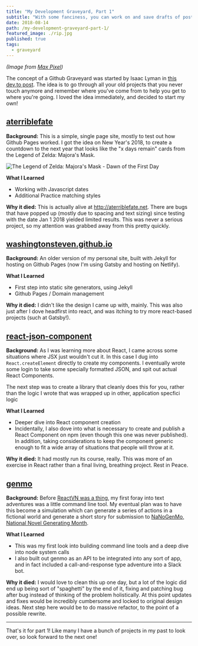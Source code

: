```yaml
---
title: "My Development Graveyard, Part 1"
subtitle: "With some fanciness, you can work on and save drafts of posts in Gatsby"
date: 2018-08-14
path: /my-development-graveyard-part-1/
featured_image: ./rip.jpg
published: true
tags:
  - graveyard
---
```


_(Image from [Max Pixel](https://www.maxpixel.net/Tombstone-Cemetery-Rip-Grave-Death-D-2036220))_

The concept of a Github Graveyard was started by Isaac Lyman in [this dev.to post](https://dev.to/isaacandsuch/github-graveyards-ill-show-you-mine-49lh). The idea is to go through all your old projects that you never touch anymore and remember where you've come from to help you get to where you're going. I loved the idea immediately, and decided to start my own!

## [aterriblefate][aterriblefate]

**Background:** This is a simple, single page site, mostly to test out how Github Pages worked. I got the idea on New Year's 2018, to create a countdown to the next year that looks like the "x days remain" cards from the Legend of Zelda: Majora's Mask.

<img src="/zelda.jpg" alt="The Legend of Zelda: Majora's Mask - Dawn of the First Day" />

**What I Learned**
- Working with Javascript dates
- Additional Practice matching styles

**Why it died:** This is actually alive at http://aterriblefate.net. There are bugs that have popped up (mostly due to spacing and text sizing) since testing with the date Jan 1 2018 yielded limited results. This was never a serious project, so my attention was grabbed away from this pretty quickly.

## [washingtonsteven.github.io][irateIguana]

**Background:** An older version of my personal site, built with Jekyll for hosting on Github Pages (now I'm using Gatsby and hosting on Netlify).

**What I Learned**
- First step into static site generators, using Jekyll
- Github Pages / Domain management

**Why it died:** I didn't like the design I came up with, mainly. This was also just after I dove headfirst into react, and was itching to try more react-based projects (such at Gatsby!).

## [react-json-component][rjc]

**Background:** As I was learning more about React, I came across some situations where JSX just wouldn't cut it. In this case I dug into `React.createElement` directly to create my components. I eventually wrote some login to take some specially formatted JSON, and spit out actual React Components.

The next step was to create a library that cleanly does this for you, rather than the logic I wrote that was wrapped up in other, application specfici logic

**What I Learned**
- Deeper dive into React component creation
- Incidentally, I also dove into what is necessary to create and publish a React Component on npm (even though this one was never published). In addition, taking considerations to keep the component generic enough to fit a wide array of situations that people will throw at it.

**Why it died:** It had mostly run its course, really. This was more of an exercise in React rather than a final living, breathing project. Rest in Peace.

## [genmo][genmo]

**Background:** Before [ReactVN was a thing](http://stevenwa.sh/project/react-vn), my first foray into text adventures was a little command line tool. My eventual plan was to have this become a simulation which can generate a series of actions in a fictional world and generate a short story for submission to [NaNoGenMo, National Novel Generating Month](https://nanogenmo.github.io/).

**What I Learned**
- This was my first look into building command line tools and a deep dive into node system calls
- I also built out genmo as an API to be integrated into any sort of app, and in fact included a call-and-response type adventure into a Slack bot.

**Why it died:** I would love to clean this up one day, but a lot of the logic did end up being sort of "spaghetti" by the end of it, fixing and patching bug after bug instead of thinking of the problem holistically. At this point updates and fixes would be incredibly cumbersome and locked to original design ideas. Next step here would be to do massive refactor, to the point of a possible rewrite.

----

That's it for part 1! Like many I have a bunch of projects in my past to look over, so look forward to the next one!




[aterriblefate]: https://github.com/washingtonsteven/aterriblefate
[irateIguana]: https://github.com/washingtonsteven/washingtonsteven.github.io
[rjc]: https://github.com/washingtonsteven/react-json-component
[genmo]: https://github.com/washingtonsteven/genmo